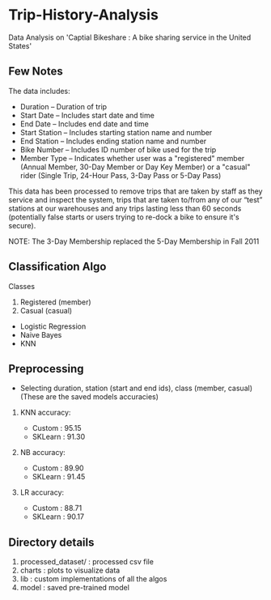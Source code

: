 # Trip-History-Analysis
Data Analysis on 'Captial Bikeshare : A bike sharing service in the United States'

## Few Notes
The data includes:

* Duration – Duration of trip
* Start Date – Includes start date and time
* End Date – Includes end date and time
* Start Station – Includes starting station name and number
* End Station – Includes ending station name and number
* Bike Number – Includes ID number of bike used for the trip
* Member Type – Indicates whether user was a "registered" member (Annual Member, 30-Day Member or Day Key Member) or a "casual" rider (Single Trip, 24-Hour Pass, 3-Day Pass or 5-Day Pass)


This data has been processed to remove trips that are taken by staff as they service and inspect the system, trips that are taken to/from any of our “test” stations at our warehouses and any trips lasting less than 60 seconds (potentially false starts or users trying to re-dock a bike to ensure it's secure).

NOTE: The 3-Day Membership replaced the 5-Day Membership in Fall 2011


## Classification Algo
Classes 
1. Registered (member)
2. Casual (casual)

 * Logistic Regression
 * Naive Bayes
 * KNN

## Preprocessing
* Selecting duration, station (start and end ids), class (member, casual)
(These are the saved models accuracies)
1. KNN accuracy: 
    * Custom : 95.15
    * SKLearn : 91.30

2. NB accuracy:
    * Custom : 89.90
    * SKLearn : 91.45

3. LR accuracy:
    * Custom : 88.71
    * SKLearn : 90.17

## Directory details
1. processed_dataset/ : processed csv file
2. charts : plots to visualize data
3. lib : custom implementations of all the algos
4. model : saved pre-trained model 